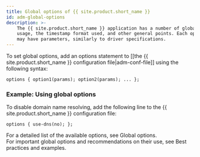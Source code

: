 ```yaml
---
title: Global options of {{ site.product.short_name }}
id: adm-global-options
description: >-
    The {{ site.product.short_name }} application has a number of global options governing DNS
    usage, the timestamp format used, and other general points. Each option
    may have parameters, similarly to driver specifications. 
---
```


To set global options, add an options statement to [[the {{ site.product.short_name }} configuration file|adm-conf-file]]
using the following syntax:

```config
options { option1(params); option2(params); ... };
```

### Example: Using global options

To disable domain name resolving, add the following line to the
{{ site.product.short_name }} configuration file:

```config
options { use-dns(no); };
```

For a detailed list of the available options, see
Global options.  
For important global options and recommendations on their use, see
Best practices and examples.
